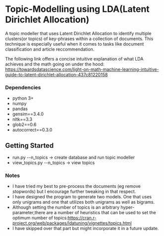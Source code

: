 # Topic-Modelling using LDA(Latent Dirichlet Allocation)
A topic modeller that uses Latent Dirichlet Allocation to identify multiple clusters(or topics) of key-phrases within a collection of documents. This  technique is especially useful when it comes to tasks like document classification and article reccommendation.

The following link offers a concise intuitive explanation of what LDA achieves and the math going on under the hood:
https://towardsdatascience.com/light-on-math-machine-learning-intuitive-guide-to-latent-dirichlet-allocation-437c81220158

### Dependencies

* python 3+
* numpy
* pandas
* gensim==3.4.0
* nltk==3.3
* glob2==0.6
* autocorrect==0.3.0


## Getting Started
 * run.py --n_topics -> create database and run topic modeller
 * view_topics.py --n_topics -> view topics  


### Notes

* I have tried my best to pre-process the documents (eg remove stopwords) but I encourage further tweaking in that respect.
* I have designed the program to generate two models. One that uses only unigrams and one that utilizes both unigrams as well as   bigrams.
* Although setting the number of topics is an arbitrary hyper-parameter,there are a number of heuristics that can be used to set  the optimum number of topics:https://cran.r-project.org/web/packages/ldatuning/vignettes/topics.html
* I have skipped over that part but might incorporate it in a future update.
